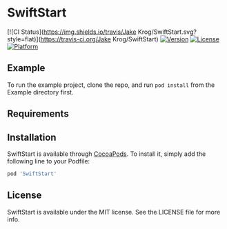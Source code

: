 # SwiftStart

[![CI Status](https://img.shields.io/travis/Jake Krog/SwiftStart.svg?style=flat)](https://travis-ci.org/Jake Krog/SwiftStart)
[![Version](https://img.shields.io/cocoapods/v/SwiftStart.svg?style=flat)](https://cocoapods.org/pods/SwiftStart)
[![License](https://img.shields.io/cocoapods/l/SwiftStart.svg?style=flat)](https://cocoapods.org/pods/SwiftStart)
[![Platform](https://img.shields.io/cocoapods/p/SwiftStart.svg?style=flat)](https://cocoapods.org/pods/SwiftStart)

## Example

To run the example project, clone the repo, and run `pod install` from the Example directory first.

## Requirements

## Installation

SwiftStart is available through [CocoaPods](https://cocoapods.org). To install
it, simply add the following line to your Podfile:

```ruby
pod 'SwiftStart'
```

## License

SwiftStart is available under the MIT license. See the LICENSE file for more info.
